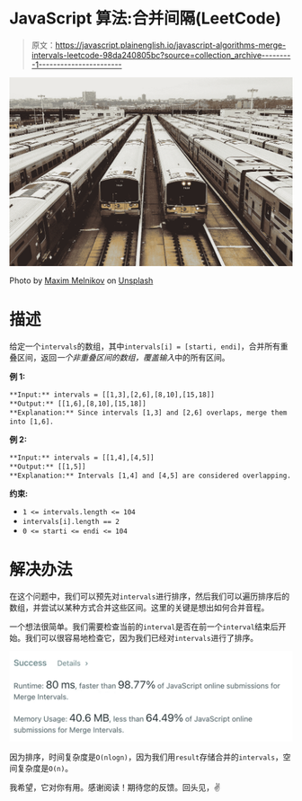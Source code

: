 # JavaScript 算法:合并间隔(LeetCode)

> 原文：<https://javascript.plainenglish.io/javascript-algorithms-merge-intervals-leetcode-98da240805bc?source=collection_archive---------1----------------------->

![](img/e7472cede5b09f2fdd0bb14384404709.png)

Photo by [Maxim Melnikov](https://unsplash.com/@bbsody?utm_source=medium&utm_medium=referral) on [Unsplash](https://unsplash.com?utm_source=medium&utm_medium=referral)

# 描述

给定一个`intervals`的数组，其中`intervals[i] = [starti, endi]`，合并所有重叠区间，返回*一个非重叠区间的数组，覆盖输入*中的所有区间。

**例 1:**

```
**Input:** intervals = [[1,3],[2,6],[8,10],[15,18]]
**Output:** [[1,6],[8,10],[15,18]]
**Explanation:** Since intervals [1,3] and [2,6] overlaps, merge them into [1,6].
```

**例 2:**

```
**Input:** intervals = [[1,4],[4,5]]
**Output:** [[1,5]]
**Explanation:** Intervals [1,4] and [4,5] are considered overlapping.
```

**约束:**

*   `1 <= intervals.length <= 104`
*   `intervals[i].length == 2`
*   `0 <= starti <= endi <= 104`

# 解决办法

在这个问题中，我们可以预先对`intervals`进行排序，然后我们可以遍历排序后的数组，并尝试以某种方式合并这些区间。这里的关键是想出如何合并音程。

一个想法很简单。我们需要检查当前的`interval`是否在前一个`interval`结束后开始。我们可以很容易地检查它，因为我们已经对`intervals`进行了排序。

![](img/5a9f6905ca0b8acd9b62ed1e3a8635cf.png)

因为排序，时间复杂度是`O(nlogn)`，因为我们用`result`存储合并的`intervals`，空间复杂度是`O(n)`。

我希望，它对你有用。感谢阅读！期待您的反馈。回头见，✌️